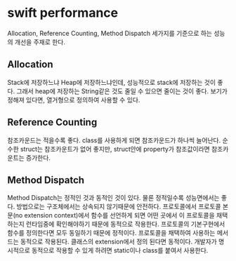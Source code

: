 # swift performance
Allocation, Reference Counting, Method Dispatch
세가지를 기준으로 하는 성능의 개선을 주재로 한다.

## Allocation
Stack에 저장하느냐 Heap에 저장하느냐인데,
성능적으로 stack에 저장하는 것이 좋다.
그래서 heap에 저장하는 String같은 것도 줄일 수 있으면 줄이는 것이 좋다.
보기가 정해져 있다면, 열거형으로 정의하여 사용할 수 있다.

## Reference Counting
참조카운드는 적을수록 좋다. 
class를 사용하게 되면 참조카운드가 하나씩 늘어난다. 
순수한 struct는 참조카운트가 없어 좋지만, struct안에 property가 참조값이라면 참조카운트는 증가한다.

## Method Dispatch
Method Dispatch는 정적인 것과 동적인 것이 있다.
물론 정적일수록 성능면에서는 좋다.
방법으로는 구조체에서는 상속되지 않기때문에 안전하다.
프로토콜에서 프로토콜 본문(no extension context)에서 함수를 선언하게 되면 어떤 곳에서 이 프로토콜을 채택하는지 런타임중에 확인해야하기 때문에 동적으로 작용한다. 프로토콜의 기본구현에서 함수를 정의한다면 모두 동일하기 때문에 정적이다.
프로토콜을 채택하여 사용하는 메서드는 동적으로 작용된다.
클래스의 extension에서 정의 된다면 동적이다.
개발자가 명시적으로 동적으로 작용할 수 있게 하려면 static이나 class를 붙여서 사용한다.